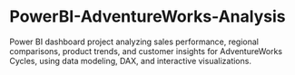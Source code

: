 # PowerBI-AdventureWorks-Analysis
Power BI dashboard project analyzing sales performance, regional comparisons, product trends, and customer insights for AdventureWorks Cycles, using data modeling, DAX, and interactive visualizations.
